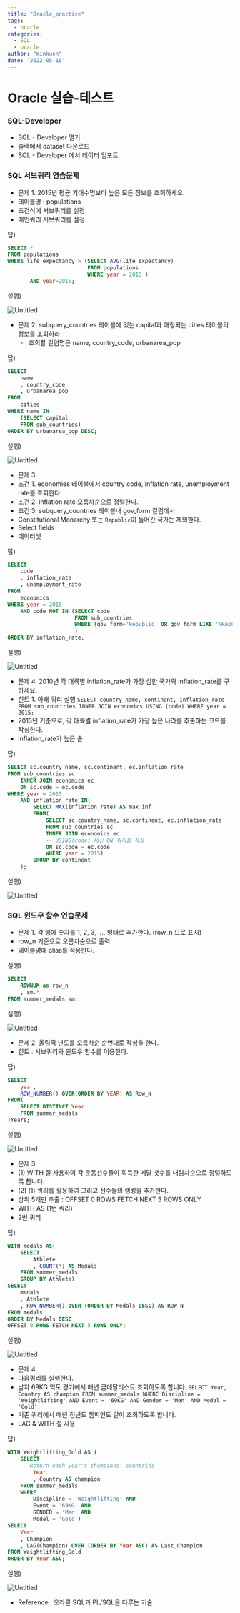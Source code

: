 ```yaml
---
title: "Oracle_practice"
tags:
  - oracle
categories:
  - SQL
  - oracle
author: "minkuen"
date: '2022-05-18'
---
```



# Oracle 실습-테스트

### SQL-Developer

- SQL - Developer 열기
- 슬랙에서 dataset 다운로드
- SQL - Developer 에서 데이터 임포트

### SQL 서브쿼리 연습문제

- 문제 1.  2015년 평균 기대수명보다 높은 모든 정보를 조회하세요.
- 테이블명 : populations
- 조건식에 서브쿼리를 설정
- 메인쿼리 서브쿼리를 설정

답)

```sql
SELECT *
FROM populations
WHERE life_expectancy > (SELECT AVG(life_expectancy)
                         FROM populations
                         WHERE year = 2015 )
       AND year=2015;
```

실행)

![Untitled](/images/Oracle_test0/Untitled.png)

- 문제 2. subquery_countries 테이블에 있는 capital과 매칭되는 cities 테이블의 정보를 조회하라
    - 조회할 컬럼명은 name, country_code, urbanarea_pop
    

답)

```sql
SELECT 
    name
    , country_code
    , urbanarea_pop
FROM
    cities
WHERE name IN
    (SELECT capital
    FROM sub_countries)
ORDER BY urbanarea_pop DESC;
```

실행)

![Untitled](/images/Oracle_test0/Untitled%201.png)

- 문제 3.
- 조건 1. economies 테이블에서 country code, inflation rate, unemployment rate를 조회한다.
- 조건 2. inflation rate 오름차순으로 정렬한다.
- 조건 3. subquery_countries 테이블내 gov_form 컬럼에서
- Constitutional Monarchy 또는 `Republic`이 들어간 국가는 제외한다.
- Select fields
- 데이터셋

답)

```sql
SELECT 
    code
    , inflation_rate
    , unemployment_rate
FROM
    economics
WHERE year = 2015 
    AND code NOT IN (SELECT code
                     FROM sub_countries
                     WHERE (gov_form='Republic' OR gov_form LIKE '%Republic%')
                     )
ORDER BY inflation_rate;
```

실행)

![Untitled](/images/Oracle_test0/Untitled%202.png)

- 문제 4. 2010년 각 대륙별 inflation_rate가 가장 심한 국가와 inflation_rate를 구하세요.
- 힌트 1. 아래 쿼리 실행
`SELECT country_name, continent, inflation_rate
FROM sub_countries
INNER JOIN economics
USING (code)
WHERE year = 2015;`
- 2015년 기준으로, 각 대륙별 inflation_rate가 가장 높은 나라를 추출하는 코드를 작성한다.
- inflation_rate가 높은 순

답)

```sql
SELECT sc.country_name, sc.continent, ec.inflation_rate
FROM sub_countries sc
    INNER JOIN economics ec
    ON sc.code = ec.code
WHERE year = 2015
    AND inflation_rate IN(
        SELECT MAX(inflation_rate) AS max_inf
        FROM(
            SELECT sc.country_name, sc.continent, ec.inflation_rate
            FROM sub_countries sc
            INNER JOIN economics ec
            -- USING(code) 대신 ON 쿼리를 작성
            ON sc.code = ec.code
            WHERE year = 2015)
        GROUP BY continent
    );
```

실행)

![Untitled](/images/Oracle_test0/Untitled%203.png)

### SQL 윈도우 함수 연습문제

- 문제 1. 각 행에 숫자를 1, 2, 3, ..., 형태로 추가한다. (row_n 으로 표시)
- row_n 기준으로 오름차순으로 출력
- 테이블명에 alias를 적용한다.

실행)

```sql
SELECT
    ROWNUM as row_n
    , sm.*
FROM summer_medals sm;
```

실행)

![Untitled](/images/Oracle_test0/Untitled%204.png)

- 문제 2. 올림픽 년도를 오름차순 순번대로 작성을 한다.
- 힌트 : 서브쿼리와 윈도우 함수를 이용한다.

답)

```sql
SELECT
    year,
    ROW_NUMBER() OVER(ORDER BY YEAR) AS Row_N
FROM(
    SELECT DISTINCT Year
    FROM summer_medals
)Years;
```

실행)

![Untitled](/images/Oracle_test0/Untitled%205.png)

- 문제 3.
- (1) WITH 절 사용하여 각 운동선수들이 획득한 메달 갯수를 내림차순으로 정렬하도록 합니다.
- (2) (1) 쿼리를 활용하여 그리고 선수들의 랭킹을 추가한다.
- 상위 5개만 추출 : OFFSET 0 ROWS FETCH NEXT 5 ROWS ONLY
- WITH AS (1번 쿼리)
- 2번 쿼리

답)

```sql
WITH medals AS(
    SELECT
        Athlete
        , COUNT(*) AS Medals
    FROM summer_medals
    GROUP BY Athlete)
SELECT
    medals
    , Athlete
    , ROW_NUMBER() OVER (ORDER BY Medals DESC) AS ROW_N
FROM medals
ORDER BY Medals DESC
OFFSET 0 ROWS FETCH NEXT 5 ROWS ONLY;
```

실행)

![Untitled](/images/Oracle_test0/Untitled%206.png)

- 문제 4
- 다음쿼리를 실행한다.
- 남자 69KG 역도 경기에서 매년 금메달리스트 조회하도록 합니다.
`SELECT
Year,
Country AS champion
FROM summer_medals
WHERE
Discipline = 'Weightlifting' AND
Event = '69KG' AND
Gender = 'Men' AND
Medal = 'Gold';`
- 기존 쿼리에서 매년 전년도 챔피언도 같이 조회하도록 합니다.
- LAG & WITH 절 사용

답)

```sql
WITH Weightlifting_Gold AS (
    SELECT
    -- Return each year's champions' countries
        Year
        , Country AS champion
    FROM summer_medals
    WHERE
        Discipline = 'Weightlifting' AND
        Event = '69KG' AND
        GENDER = 'Men' AND
        Medal = 'Gold')
SELECT
    Year
    , Champion
    , LAG(Champion) OVER (ORDER BY Year ASC) AS Last_Champion
FROM Weightlifting_Gold
ORDER BY Year ASC;
```

실행)

![Untitled](/images/Oracle_test0/Untitled%207.png)

- Reference : 오라클 SQL과 PL/SQL을 다루는 기술